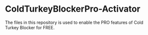 # ColdTurkeyBlockerPro-Activator
The files in this repository is used to enable the PRO features of Cold Turkey Blocker for FREE.
